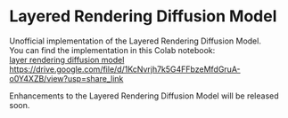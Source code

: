 # Layered Rendering Diffusion Model
Unofficial implementation of the Layered Rendering Diffusion Model. \
You can find the implementation in this Colab notebook: \
<a href="https://drive.google.com/file/d/1KcNvrjh7k5G4FFbzeMfdGruA-o0Y4XZB/view?usp=share_link">layer rendering diffusion model </a>
https://drive.google.com/file/d/1KcNvrjh7k5G4FFbzeMfdGruA-o0Y4XZB/view?usp=share_link

Enhancements to the Layered Rendering Diffusion Model will be released soon.
